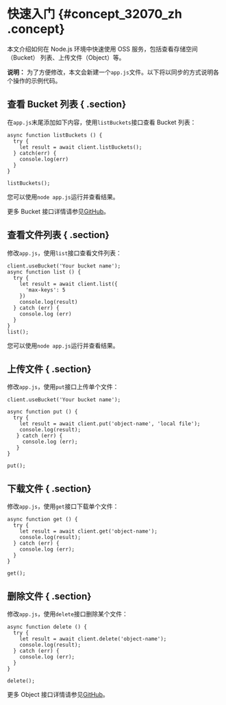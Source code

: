 # 快速入门 {#concept_32070_zh .concept}

本文介绍如何在 Node.js 环境中快速使用 OSS 服务，包括查看存储空间（Bucket） 列表、上传文件（Object）等。

**说明：** 为了方便修改，本文会新建一个`app.js`文件。以下将以同步的方式说明各个操作的示例代码。

## 查看 Bucket 列表 { .section}

在`app.js`末尾添加如下内容，使用`listBuckets`接口查看 Bucket 列表：

```language-js
async function listBuckets () {
  try {
    let result = await client.listBuckets();
  } catch(err) {
    console.log(err)
  }
}

listBuckets();

```

您可以使用`node app.js`运行并查看结果。

更多 Bucket 接口详情请参见[GitHub](https://github.com/ali-sdk/ali-oss/blob/master/test/node/bucket.test.js)。

## 查看文件列表 { .section}

修改`app.js`，使用`list`接口查看文件列表：

```
client.useBucket('Your bucket name');
async function list () {
  try {
    let result = await client.list({
      'max-keys': 5
    })
    console.log(result)
  } catch (err) {
    console.log (err)
  }
}
list();
```

您可以使用`node app.js`运行并查看结果。

## 上传文件 { .section}

修改`app.js`，使用`put`接口上传单个文件：

```language-js
client.useBucket('Your bucket name');

async function put () {
  try {
    let result = await client.put('object-name', 'local file');
    console.log(result);
   } catch (err) {
     console.log (err);
   }
}

put();

```

## 下载文件 { .section}

修改`app.js`，使用`get`接口下载单个文件：

```language-js
async function get () {
  try {
    let result = await client.get('object-name');
    console.log(result);
  } catch (err) {
    console.log (err);
  }
}

get();

```

## 删除文件 { .section}

修改`app.js`，使用`delete`接口删除某个文件：

```language-js
async function delete () {
  try {
    let result = await client.delete('object-name');
    console.log(result);
  } catch (err) {
    console.log (err);
  }
}

delete();

```

更多 Object 接口详情请参见[GitHub](https://github.com/ali-sdk/ali-oss/blob/master/test/node/object.test.js)。

